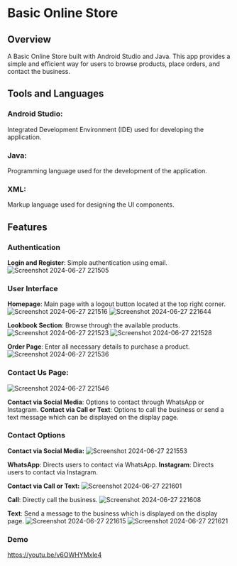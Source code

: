 # Basic Online Store

## Overview
A Basic Online Store built with Android Studio and Java. 
This app provides a simple and efficient way for users to browse products, place orders, and contact the business.


## Tools and Languages
### Android Studio: 
Integrated Development Environment (IDE) used for developing the application.


### Java: 
Programming language used for the development of the application.


### XML:
Markup language used for designing the UI components.


## Features
### Authentication
**Login and Register**: Simple authentication using email.
![Screenshot 2024-06-27 221505](https://github.com/Marwa1902/OnlineStoreApp/assets/89301770/2490fc21-4038-41e4-8632-1ffa72e3d23d)


### User Interface
**Homepage**: Main page with a logout button located at the top right corner.
![Screenshot 2024-06-27 221516](https://github.com/Marwa1902/OnlineStoreApp/assets/89301770/e30b0aae-2453-4cf9-9c8d-736aeb78f6ee)
![Screenshot 2024-06-27 221644](https://github.com/Marwa1902/OnlineStoreApp/assets/89301770/964d7a73-1afb-47bb-a16c-b4b7ada5c297)


**Lookbook Section**: Browse through the available products.
![Screenshot 2024-06-27 221523](https://github.com/Marwa1902/OnlineStoreApp/assets/89301770/42f16aa2-0d26-4e00-bd4c-a1235444718b)
![Screenshot 2024-06-27 221528](https://github.com/Marwa1902/OnlineStoreApp/assets/89301770/fab304ad-d288-494f-aedd-a9370f9f1535)


**Order Page**: Enter all necessary details to purchase a product.
![Screenshot 2024-06-27 221536](https://github.com/Marwa1902/OnlineStoreApp/assets/89301770/f4be1032-f0e6-4c38-bfea-8795bdf0ba62)


### Contact Us Page:
![Screenshot 2024-06-27 221546](https://github.com/Marwa1902/OnlineStoreApp/assets/89301770/e14398fa-0722-466b-8f53-9a443a46ad44)


**Contact via Social Media**: Options to contact through WhatsApp or Instagram.
**Contact via Call or Text**: Options to call the business or send a text message which can be displayed on the display page.


### Contact Options
**Contact via Social Media:**
![Screenshot 2024-06-27 221553](https://github.com/Marwa1902/OnlineStoreApp/assets/89301770/1f2b433d-7007-4843-ae69-bc29cbaccf2d)


**WhatsApp**: Directs users to contact via WhatsApp.
**Instagram**: Directs users to contact via Instagram.


**Contact via Call or Text:**
![Screenshot 2024-06-27 221601](https://github.com/Marwa1902/OnlineStoreApp/assets/89301770/3bd1025b-d17c-471b-9d81-2c1ecc988ec3)


**Call**: Directly call the business.
![Screenshot 2024-06-27 221608](https://github.com/Marwa1902/OnlineStoreApp/assets/89301770/b6c06992-8609-47e0-88e0-49db9af765dc)


**Text**: Send a message to the business which is displayed on the display page.
![Screenshot 2024-06-27 221615](https://github.com/Marwa1902/OnlineStoreApp/assets/89301770/06ad7ff3-f41a-4e27-b230-5f80acc9423e)
![Screenshot 2024-06-27 221621](https://github.com/Marwa1902/OnlineStoreApp/assets/89301770/14c91a94-9217-4c9d-962c-43dc1172cb1c)


### Demo
https://youtu.be/v6OWHYMxle4

